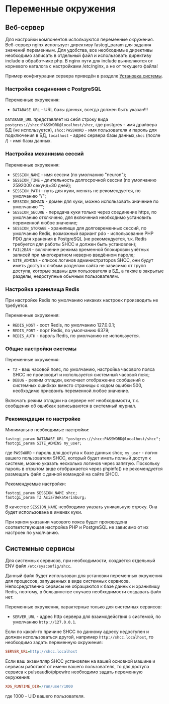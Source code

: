 # Переменные окружения

## Веб-сервер

Для настройки компонентов используются переменные окружения. Веб-сервер nginx использует директиву fastcgi_param для задания значений переменным. Для удобства, все необходимые директивы необходимо записать в отдельный файл и использовать директиву include в обработчике php. В nginx пути для include вычисляются от корневого каталога с настройками /etc/nginx, а не от текущего файла!

Пример конфигурации сервера приведён в разделе [Установка системы](install,md).

### Настройка соединения с PostgreSQL

Переменные окружения:

- `DATABASE_URL` - URL базы данных, всегда должен быть указан!!!

`DATABASE_URL` представляет из себя строку вида `postgres://shcc:PASSWORD@localhost/shcc`, где postgres - имя драйвера БД (не используется), `shcc:PASSWORD` - имя пользователя и пароль для подключения в БД, `localhost` - адрес сервера базы данных,`shcc` (после /) - имя базы данных.

### Настройка механизма сессий

Переменные окружения:

- `SESSION_NAME` - имя сессии (по умолчанию "neuron");
- `SESSION_TIME` - длительность долгосрочной сессии (по умолчанию 2592000 секунд=30 дней);
- `SESSION_PATH` - путь для куки, менять не рекомендуется, по умолчанию "/";
- `SESSION_DOMAIN` - домен для куки, можно использовать значение по умолчанию "";
- `SESSION_SECURE` - передача куки только через соединение https, по умолчанию отключено, для включения необходимо установить переменной любое значение;
- `SESSION_STORAGE` - хранилище для долговременных сессий, по умолчанию Redis, возможный вариант pdo - использование PHP PDO для хранения в PostgreSQL (не рекомендуется, т.к. Redis требуется для работы SHCC и должен быть установлен);
- `FAIL2BAN` - включение режима временной блокировки учётных записей при многократном неверно введённом пароле;
- `SITE_ADMINS` - список логинов администраторов SHCC, они будут иметь доступ к любым разделам сайта не зависимо от групп доступа, которые заданы для пользователя в БД, а также в закрытые разделы, недоступные обычным пользователям.

### Настройка хранилища Redis

При настройке Redis по умолчанию никаких настроек производить не требуется.

Переменные окружения:

- `REDIS_HOST` - хост Redis, по умолчанию 127.0.0.1;
- `REDIS_PORT` - порт Redis, по умолчанию 6379;
- `REDIS_AUTH` - пароль Redis, по умолчанию не используется.

### Общие настройки системы

Переменные окружения:

- `TZ` - ваш часовой пояс, по умолчанию, настройка часового пояса SHCC не происходит и используется системный часовой пояс;
- `DEBUG` - режим отладки, включает отображение сообщений о системных ошибках вместо страницы с кодом ошибки 500, необходимо присвоить переменной любое значение.

Включать режим отладки на сервере нет необходимости, т.к. сообщения об ошибках записываются в системный журнал.

### Рекомендации по настройке

Минимально необходимые настройки:

```nginx
fastcgi_param DATABASE_URL "postgres://shcc:PASSWORD@localhost/shcc";
fastcgi_param SITE_ADMINS my_user;
```

где `PASSWORD` - пароль для доступа к базе данных shcc; `my_user` - логин вашего пользователя SHCC, который будет иметь полный доступ к системе, можно указать несколько логинов через запятую. Поскольку пароль в отрытом виде отображается через phpinfo() не рекомендуется размещать файл с данной командой на сайте SHCC.

Рекомендуемые настройки:

```nginx
fastcgi_param SESSION_NAME shcc;
fastcgi_param TZ Asia/Uekaterinburg;
```

В качестве `SESSION_NAME` необходимо указать уникальную строку. Она будет использована в именах куки.

При явном указании часового пояса будет произведена соответствующая настройка PHP и PostgreSQL не зависимо от их настроек по умолчанию.

## Системные сервисы

Для системных сервисов, при необходимости, создаётся отдельный ENV файл `/etc/sysconfig/shcc`.

Данный файл будет использован для установки переменных окружения для процессов, запущенных в виде системных сервисов. Непосредственно сервисы не обращаются к базе данных и хранилищу Redis, поэтому, в большинстве случаев необходимости создавать файл нет.

Переменные окружения, характерные только для системных сервисов:

- `SERVER_URL` - адрес http сервера для взаимодействия с системой, по умолчанию `http://127.0.0.1`.

Если по какой-то причине SHCC по данному адресу недоступен и должен использоваться другой, например `http://shcc.localhost`, то необходимо задать переменную окружения:

```ini
SERVER_URL=http://shcc.localhost
```

Если ваш экземпляр SHCC установлен на вашей основной машине и сервисы работают от имени вашего пользователя, то для доступа сервиса к pulseaudio/pipewire необходимо задать переменную окружения:

```ini
XDG_RUNTIME_DIR=/run/user/1000
```

где 1000 - UID вашего пользователя.
